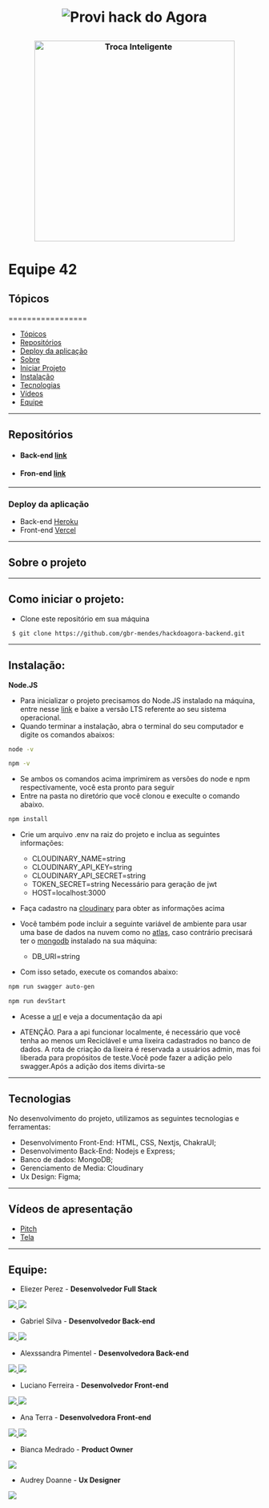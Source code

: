 ## 
<h1 align="center">
  <img alt="Provi hack do Agora" title="#ProviHack" src="https://marketing.provi.com.br/hs-fs/hubfs/provihack%20do%20agora-85.jpg?width=630&upscale=true&name=provihack%20do%20agora-85.jpg" />
</h1>

##

##
<h3 align="center"> 
    <img alt="Troca Inteligente" title="#TrocaInteligente" width="400" src="https://i.imgur.com/SPOsol2.png" />
</h3>

##

<h1>Equipe 42</h1>


## Tópicos
=================

   - [Tópicos](#tópicos)
   - [Repositórios](#repositórios)
   - [Deploy da aplicação](#deploy-da-aplicação)
   - [Sobre](#sobre-o-projeto)
   - [Iniciar Projeto](#como-iniciar-o-projeto)
   - [Instalação](#instalação)
   - [Tecnologias](#tecnologias)
   - [Vídeos](#vídeos-de-apresentação)
   - [Equipe](#equipe)

---

## Repositórios

* #### Back-end  [link](https://github.com/gbr-mendes/hackdoagora-backend)

* #### Fron-end  [link](https://github.com/Ferreira94/troca_inteligente_frontend)

---

### Deploy da aplicação
* Back-end [Heroku](https://hackdoagora-backend.herokuapp.com/)
* Front-end [Vercel](https://provi-hack.vercel.app/)

---
## Sobre o projeto



---

## Como iniciar o projeto:

 * Clone este repositório em sua máquina
```
 $ git clone https://github.com/gbr-mendes/hackdoagora-backend.git
```
---

## Instalação:
 
**Node.JS**
- Para inicializar o projeto precisamos do Node.JS instalado na máquina, entre nesse [link](https://nodejs.org/en/) e baixe a versão LTS referente ao seu sistema operacional.
- Quando terminar a instalação, abra o terminal do seu computador e digite os comandos abaixos:

```bash
node -v
```
```bash
npm -v
```
- Se ambos os comandos acima imprimirem as versões do node e npm respectivamente, você esta pronto para seguir
- Entre na pasta no diretório que você clonou e execulte o comando abaixo.

```bash
npm install
```
- Crie um arquivo .env na raiz do projeto e inclua as seguintes informações:
  
  - CLOUDINARY_NAME=string
  - CLOUDINARY_API_KEY=string
  - CLOUDINARY_API_SECRET=string
  - TOKEN_SECRET=string Necessário para geração de jwt
  - HOST=localhost:3000

- Faça cadastro na [cloudinary](https://cloudinary.com/) para obter as informações acima
- Você também pode incluir a seguinte variável de ambiente para usar uma base de dados na nuvem como no [atlas](https://www.mongodb.com/atlas/database), caso contrário precisará ter o [mongodb](https://www.mongodb.com/pt-br) instalado na sua máquina:
  - DB_URI=string
  
- Com isso setado, execute os comandos abaixo:
```bash
npm run swagger auto-gen
```
```bash
npm run devStart
```
- Acesse a [url](http://localhost:3000) e veja a documentação da api

- ATENÇÃO. Para a api funcionar localmente, é necessário que você tenha ao menos um Reciclável e uma lixeira cadastrados no banco de dados. A rota de criação da lixeira é reservada a usuários admin, mas foi liberada para propósitos de teste.Você pode fazer a adição pelo swagger.Após a adição dos items divirta-se


---

## Tecnologias 

No desenvolvimento do projeto, utilizamos as seguintes tecnologias e ferramentas: 

* Desenvolvimento Front-End: HTML, CSS, Nextjs, ChakraUI;
* Desenvolvimento Back-End: Nodejs e Express;
* Banco de dados: MongoDB;
* Gerenciamento de Media: Cloudinary
* Ux Design: Figma;

---



## Vídeos de apresentação

* [Pitch]()
* [Tela](https://www.loom.com/share/5964f7aeb36b4128924347060fff8631)

---


## Equipe:

 * Eliezer Perez - **Desenvolvedor Full Stack**

<a href="https://github.com/eliezerlobaton" target="_blank"><img src="https://img.shields.io/badge/GitHub-100000?style=for-the-badge&logo=github&logoColor=white" target="_blank"> 
<a href="https://www.linkedin.com/in/eliezerprogramadorfullstack/" target="_blank"><img src="https://img.shields.io/badge/-LinkedIn-%230077B5?style=for-the-badge&logo=linkedin&logoColor=white" target="_blank"></a> 

 * Gabriel Silva - **Desenvolvedor Back-end**
  
<a href="https://github.com/gbr-mendes" target="_blank"><img src="https://img.shields.io/badge/GitHub-100000?style=for-the-badge&logo=github&logoColor=white" target="_blank"> 
<a href="https://www.linkedin.com/in/gabriel-mendes-da-silva/" target="_blank"><img src="https://img.shields.io/badge/-LinkedIn-%230077B5?style=for-the-badge&logo=linkedin&logoColor=white" target="_blank"></a> 

 * Alexssandra Pimentel - **Desenvolvedora Back-end**
  
<a href="https://github.com/AlexaPim" target="_blank"><img src="https://img.shields.io/badge/GitHub-100000?style=for-the-badge&logo=github&logoColor=white" target="_blank"> 
<a href="https://www.linkedin.com/in/alexssandra-pimentel/" target="_blank"><img src="https://img.shields.io/badge/-LinkedIn-%230077B5?style=for-the-badge&logo=linkedin&logoColor=white" target="_blank"></a> 

 * Luciano Ferreira - **Desenvolvedor Front-end**

<a href="https://github.com/Ferreira94" target="_blank"><img src="https://img.shields.io/badge/GitHub-100000?style=for-the-badge&logo=github&logoColor=white" target="_blank"> 
<a href="https://www.linkedin.com/in/luciano-ferreira-b302b61a7/" target="_blank"><img src="https://img.shields.io/badge/-LinkedIn-%230077B5?style=for-the-badge&logo=linkedin&logoColor=white" target="_blank"></a> 
  
 * Ana Terra - **Desenvolvedora Front-end**
 
<a href="https://github.com/atmirala" target="_blank"><img src="https://img.shields.io/badge/GitHub-100000?style=for-the-badge&logo=github&logoColor=white" target="_blank"> 
<a href="https://www.linkedin.com/in/ana-terra-maraschin-irala/" target="_blank"><img src="https://img.shields.io/badge/-LinkedIn-%230077B5?style=for-the-badge&logo=linkedin&logoColor=white" target="_blank"></a> 

 * Bianca Medrado - **Product Owner**

<a href="https://www.linkedin.com/in/biancamedrado" target="_blank"><img src="https://img.shields.io/badge/-LinkedIn-%230077B5?style=for-the-badge&logo=linkedin&logoColor=white" target="_blank"></a> 
 
 * Audrey Doanne - **Ux Designer**

<a href="https://www.linkedin.com/in/audrey-doanne/" target="_blank"><img src="https://img.shields.io/badge/-LinkedIn-%230077B5?style=for-the-badge&logo=linkedin&logoColor=white" target="_blank"></a> 

